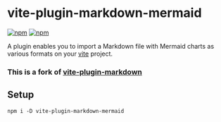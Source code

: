 # vite-plugin-markdown-mermaid

[![npm](https://img.shields.io/npm/v/vite-plugin-markdown-mermaid.svg?style=for-the-badge)](https://www.npmjs.com/package/vite-plugin-markdown-mermaid) [![npm](https://img.shields.io/npm/v/vite-plugin-markdown-mermaid/vite-1?style=for-the-badge)](https://www.npmjs.com/package/vite-plugin-markdown/v/vite-1)

A plugin enables you to import a Markdown file with Mermaid charts as various formats on your [vite](https://github.com/vitejs/vite) project.

### **This is a fork of [vite-plugin-markdown](https://github.com/tylingsoft/markdown-it-mermaid)**

## Setup

```
npm i -D vite-plugin-markdown-mermaid
```
